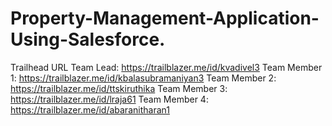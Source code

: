 # Property-Management-Application-Using-Salesforce.
Trailhead URL
Team Lead: https://trailblazer.me/id/kvadivel3
Team Member 1: https://trailblazer.me/id/kbalasubramaniyan3
Team Member 2: https://trailblazer.me/id/ttskiruthika
Team Member 3: https://trailblazer.me/id/lraja61
Team Member 4: https://trailblazer.me/id/abaranitharan1
